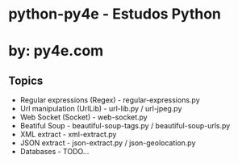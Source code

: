 # python-py4e  -  Estudos Python 
# by: py4e.com

## Topics
- Regular expressions (Regex) - regular-expressions.py
- Url manipulation (UrlLib) - url-lib.py / url-jpeg.py
- Web Socket (Socket) - web-socket.py
- Beatiful Soup - beautiful-soup-tags.py / beautiful-soup-urls.py
- XML extract - xml-extract.py
- JSON extract - json-extract.py / json-geolocation.py
- Databases - TODO...


